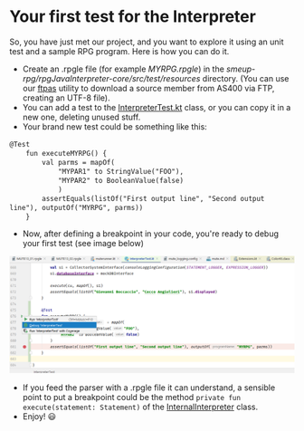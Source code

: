 # Your first test for the Interpreter
So, you have just met our project, and you want to explore it using an unit test and a sample RPG program. Here is how you can do it.


- Create an .rpgle file (for example  _MYRPG.rpgle_) in the _smeup-rpg/rpgJavaInterpreter-core/src/test/resources_ directory. 
(You can use our [ftpas](https://github.com/smeup/smeup-rpg/blob/master/misc/ftpas.rb) utility to download a source member from AS400 via FTP, creating an UTF-8 file).
- You can add a test to the [InterpreterTest.kt](https://github.com/smeup/smeup-rpg/blob/master/rpgJavaInterpreter-core/src/test/kotlin/com/smeup/rpgparser/evaluation/InterpreterTest.kt) class, or you can copy it in a new one, deleting unused stuff.
- Your brand new test could be something like this:
```
@Test
    fun executeMYRPG() {
        val parms = mapOf(
            "MYPAR1" to StringValue("FOO"),
            "MYPAR2" to BooleanValue(false)
            )
        assertEquals(listOf("First output line", "Second output line"), outputOf("MYRPG", parms))
    }
```
- Now, after defining a breakpoint in your code, you're ready to debug your first test (see image below)

![Example of a simple test](images/testExample.png)

- If you feed the parser with a .rpgle file it can understand, a sensible point to put a breakpoint could be the method 
```private fun execute(statement: Statement)``` of the [InternalInterpreter](https://github.com/smeup/smeup-rpg/blob/master/rpgJavaInterpreter-core/src/main/kotlin/com/smeup/rpgparser/interpreter/internal_interpreter.kt) class.
- Enjoy! :smiley: